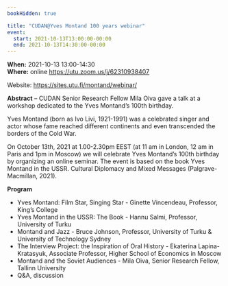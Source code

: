 ```yaml
---
bookHidden: true

title: "CUDAN@Yves Montand 100 years webinar"
event:
  start: 2021-10-13T13:00:00-00:00
  end: 2021-10-13T14:30:00-00:00
---
```


**When:** 2021-10-13 13:00-14:30  
**Where:** online https://utu.zoom.us/j/62310938407
    
Website: https://sites.utu.fi/montand/webinar/  

<!--more-->
**Abstract** – CUDAN Senior Research Fellow Mila Oiva gave a talk at a workshop dedicated to the Yves Montand’s 100th birthday.  

Yves Montand (born as Ivo Livi, 1921-1991) was a celebrated singer and actor whose fame reached different continents and even transcended the borders of the Cold War.  

On October 13th, 2021 at 1.00-2.30pm EEST (at 11 am in London, 12 am in Paris and 1pm in Moscow) we will celebrate Yves Montand’s 100th birthday by organizing an online seminar. The event is based on the book Yves Montand in the USSR. Cultural Diplomacy and Mixed Messages (Palgrave-Macmillan, 2021).

**Program**

  *   Yves Montand: Film Star, Singing Star - Ginette Vincendeau, Professor, King’s College
  *   Yves Montand in the USSR: The Book - Hannu Salmi, Professor, University of Turku
  *   Montand and Jazz - Bruce Johnson, Professor, University of Turku & University of Technology Sydney
  *   The Interview Project: the Inspiration of Oral History - Ekaterina Lapina-Kratasyuk, Associate Professor, Higher School of Economics in Moscow
  *   Montand and the Soviet Audiences - Mila Oiva, Senior Research Fellow, Tallinn University
  *   Q&A, discussion
